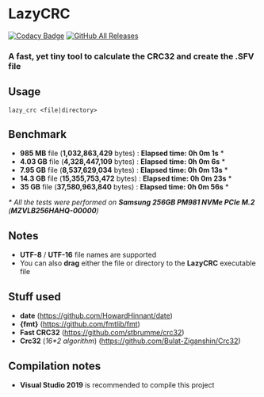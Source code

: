 # **LazyCRC**

[![Codacy Badge](https://api.codacy.com/project/badge/Grade/d48b3ae4ade342e9942bf76dd5816c8f)](https://app.codacy.com/manual/iArtorias/lazy_crc?utm_source=github.com&utm_medium=referral&utm_content=iArtorias/lazy_crc&utm_campaign=Badge_Grade_Dashboard)
[![GitHub All Releases](https://img.shields.io/github/downloads/iArtorias/lazy_crc/total.svg)](https://github.com/iArtorias/lazy_crc/releases)

### A fast, yet tiny tool to calculate the CRC32 and create the .SFV file

## Usage

```
lazy_crc <file|directory>
```

## Benchmark

- **985 MB** file (**1,032,863,429** bytes) : **Elapsed time: 0h 0m 1s** *
- **4.03 GB** file (**4,328,447,109** bytes) : **Elapsed time: 0h 0m 6s** *
- **7.95 GB** file (**8,537,629,034** bytes) : **Elapsed time: 0h 0m 13s** *
- **14.3 GB** file (**15,355,753,472** bytes) : **Elapsed time: 0h 0m 23s** *
- **35 GB** file (**37,580,963,840** bytes) : **Elapsed time: 0h 0m 56s** *

_* All the tests were performed on **Samsung 256GB PM981 NVMe PCIe M.2** (**MZVLB256HAHQ-00000**)_

## Notes
- **UTF-8** / **UTF-16** file names are supported
- You can also **drag** either the file or directory to the **LazyCRC** executable file

## Stuff used

- **date** (https://github.com/HowardHinnant/date)
- **{fmt}** (https://github.com/fmtlib/fmt)
- **Fast CRC32** (https://github.com/stbrumme/crc32)
- **Crc32** (_16*2 algorithm_) (https://github.com/Bulat-Ziganshin/Crc32)

## Compilation notes

- **Visual Studio 2019** is recommended to compile this project
